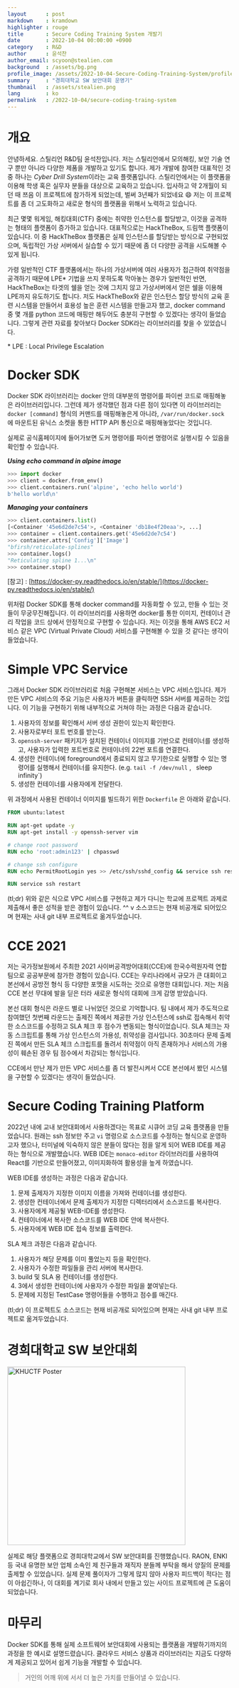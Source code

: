 ```yaml
---
layout		: post
markdown	: kramdown
highlighter	: rouge
title		: Secure Coding Training System 개발기
date		: 2022-10-04 00:00:00 +0900
category	: R&D
author		: 윤석찬
author_email: scyoon@stealien.com
background	: /assets/bg.png
profile_image: /assets/2022-10-04-Secure-Coding-Training-System/profile.jpeg
summary		: "경희대학교 SW 보안대회 운영기"
thumbnail	: /assets/stealien.png
lang        : ko
permalink   : /2022-10-04/secure-coding-traing-system
---
```



# 개요

안녕하세요. 스틸리언 R&D팀 윤석찬입니다. 저는 스틸리언에서 모의해킹, 보안 기술 연구 뿐만 아니라 다양한 제품을 개발하고 있기도 합니다. 제가 개발에 참여한 대표적인 것 중 하나는 *Cyber Drill System*이라는 교육 플랫폼입니다. 스틸리언에서는 이 플랫폼을 이용해 학생 혹은 실무자 분들을 대상으로 교육하고 있습니다. 입사하고 약 2개월이 되던 때 쯔음 이 프로젝트에 참가하게 되었는데, 벌써 3년째가 되었네요 😄  저는 이 프로젝트를 좀 더 고도화하고 새로운 형식의 플랫폼을 위해서 노력하고 있습니다.

최근 몇몇 워게임, 해킹대회(CTF) 중에는 취약한 인스턴스를 할당받고, 이것을 공격하는 형태의 플랫폼이 증가하고 있습니다. 대표적으로는 HackTheBox, 드림핵 플랫폼이 있습니다. 이 중 HackTheBox 플랫폼은 실제 인스턴스를 할당받는 방식으로 구현되었으며, 독립적인 가상 서버에서 실습할 수 있기 때문에 좀 더 다양한 공격을 시도해볼 수 있게 됩니다. 

가령 일반적인 CTF 플랫폼에서는 하나의 가상서버에 여러 사용자가 접근하여 취약점을 공격하기 때문에 LPE* 기법을 쓰지 못하도록 막아놓는 경우가 일반적인 반면,  HackTheBox는 타겟의 쉘을 얻는 것에 그치지 않고 가상서버에서 얻은 쉘을 이용해 LPE까지 유도하기도 합니다. 저도 HackTheBox와 같은 인스턴스 할당 방식의 교육 훈련 시스템을 만들어서 효용성 높은 훈련 시스템을 만들고자 했고, docker command 중 몇 개를 python 코드에 매핑만 해두어도 충분히 구현할 수 있겠다는 생각이 들었습니다. 그렇게 관련 자료를 찾아보다 Docker SDK라는 라이브러리를 찾을 수 있었습니다.

\* LPE : Local Privilege Escalation


# Docker SDK

Docker SDK 라이브러리는 docker 안의 대부분의 명령어를 파이썬 코드로 매핑해놓은 라이브러리입니다. 그런데 제가 생각했던 점과 다른 점이 있다면 이 라이브러리는 `docker [command]` 형식의 커맨드를 매핑해놓은게 아니라, `/var/run/docker.sock` 에 마운트된 유닉스 소켓을 통한 HTTP API 통신으로 매핑해놓았다는 것입니다.

실제로 공식홈페이지에 들어가보면 도커 명령어를 파이썬 명령어로 실행시킬 수 있음을 확인할 수 있습니다.

***Using echo command in alpine image***
```python
>>> import docker
>>> client = docker.from_env()
>>> client.containers.run('alpine', 'echo hello world')
b'hello world\n'
```

***Managing your containers***
```python
>>> client.containers.list()
[<Container '45e6d2de7c54'>, <Container 'db18e4f20eaa'>, ...]
>>> container = client.containers.get('45e6d2de7c54')
>>> container.attrs['Config']['Image']
"bfirsh/reticulate-splines"
>>> container.logs()
"Reticulating spline 1...\n"
>>> container.stop()
```

[참고] : [https://docker-py.readthedocs.io/en/stable/](https://docker-py.readthedocs.io/en/stable/)

위처럼 Docker SDK를 통해 docker command를 자동화할 수 있고, 만들 수 있는 것들이 무궁무진해집니다. 이 라이브러리를 사용하면 docker를 통한 이미지, 컨테이너 관리 작업을 코드 상에서 안정적으로 구현할 수 있습니다. 저는 이것을 통해 AWS EC2 서비스 같은 VPC (Virtual Private Cloud) 서비스를 구현해볼 수 있을 것 같다는 생각이 들었습니다.


# Simple VPC Service

그래서 Docker SDK 라이브러리로 처음 구현해본 서비스는 VPC 서비스입니다. 제가 만든 VPC 서비스의 주요 기능은 사용자가 버튼을 클릭하면 SSH 서버를 제공하는 것입니다. 이 기능을 구현하기 위해 내부적으로 거쳐야 하는 과정은 다음과 같습니다.

1. 사용자의 정보를 확인해서 서버 생성 권한이 있는지 확인한다.
2. 사용자로부터 포트 번호를 받는다.
3. `openssh-server` 패키지가 설치된 컨테이너 이미지를 기반으로 컨테이너를 생성하고, 사용자가 입력한 포트번호로 컨테이너의 22번 포트를 연결한다.
4.  생성한 컨테이너에 foreground에서 종료되지 않고 무기한으로 실행할 수 있는 명령어를 실행해서 컨테이너를 유지한다. (e.g. `tail -f /dev/null` , `
`sleep infinity`) 
5. 생성한 컨테이너를 사용자에게 전달한다.

위 과정에서 사용된 컨테이너 이미지를 빌드하기 위한 `Dockerfile` 은 아래와 같습니다.

```Dockerfile
FROM ubuntu:latest

RUN apt-get update -y
RUN apt-get install -y openssh-server vim

# change root password
RUN echo 'root:admin123' | chpasswd

# change ssh configure
RUN echo PermitRootLogin yes >> /etc/ssh/sshd_config && service ssh restart

RUN service ssh restart
```

(tl;dr) 위와 같은 식으로 VPC 서비스를 구현하고 제가 다니는 학교에 프로젝트 과제로 제출해서 좋은 성적을 받은 경험이 있습니다. ^^ v 소스코드는 현재 비공개로 되어있으며 현재는 사내 git 내부 프로젝트로 옮겨두었습니다.


# CCE 2021

저는 국가정보원에서 주최한 2021 사이버공격방어대회(CCE)에 한국수력원자력 연합팀으로 공공부문에 참가한 경험이 있습니다. CCE는 우리나라에서 규모가 큰 대회이고 본선에서 공방전 형식 등 다양한 포맷을 시도하는 것으로 유명한 대회입니다. 저는 처음 CCE 본선 무대에 발을 딛은 터라 새로운 형식의 대회에 크게 감명 받았습니다.

본선 대회 형식은 라운드 별로 나뉘었던 것으로 기억합니다. 팀 내에서 제가 주도적으로 참여했던 첫번째 라운드는 출제진 쪽에서 제공한 가상 인스턴스에 ssh로 접속해서 취약한 소스코드를 수정하고 SLA 체크 후 점수가 변동되는 형식이었습니다. SLA 체크는 자동 스크립트를 통해 가상 인스턴스의 가용성, 취약성을 검사입니다. 30초마다 문제 출제진 쪽에서 만든 SLA 체크 스크립트를 돌려서 취약점이 아직 존재하거나 서비스의 가용성이 훼손된 경우 팀 점수에서 차감되는 형식입니다.

CCE에서 만난 제가 만든 VPC 서비스를 좀 더 발전시켜서 CCE 본선에서 봤던 시스템을 구현할 수 있겠다는 생각이 들었습니다.


# Secure Coding Training Platform

2022년 내에 교내 보안대회에서 사용하겠다는 목표로 시큐어 코딩 교육 플랫폼을 만들었습니다. 원래는 ssh 정보만 주고 `vi` 명령으로 소스코드를 수정하는 형식으로 운영하고자 했으나, 터미널에 익숙하지 않은 분들이 많다는 점을 알게 되어 WEB IDE를 제공하는 형식으로 개발했습니다. WEB IDE는  `monaco-editor` 라이브러리를 사용하여 React를 기반으로 만들어졌고, 이미지화하여 활용성을 높게 하였습니다.

WEB IDE를 생성하는 과정은 다음과 같습니다.
1. 문제 출제자가 지정한 이미지 이름을 가져와 컨테이너를 생성한다.
2. 생성한 컨테이너에서 문제 출제자가 지정한 디렉터리에서 소스코드를 복사한다.
3. 사용자에게 제공될 WEB-IDE를 생성한다.
4. 컨테이너에서 복사한 소스코드를 WEB IDE 안에 복사한다.
5. 사용자에게 WEB IDE 접속 정보를 출력한다.

SLA 체크 과정은 다음과 같습니다.
1. 사용자가 해당 문제를 이미 풀었는지 등을 확인한다.
2. 사용자가 수정한 파일들을 관리 서버에 복사한다.
3. build 및 SLA 용 컨테이너를 생성한다.
4. 3에서 생성한 컨테이너에 사용자가 수정한 파일을 붙여넣는다.
5. 문제에 지정된 TestCase 명령어들을 수행하고 점수를 매긴다.

(tl;dr) 이 프로젝트도 소스코드는 현재 비공개로 되어있으며 현재는 사내 git 내부 프로젝트로 옮겨두었습니다.


# 경희대학교 SW 보안대회

<img src="/assets/2022-10-04-Secure-Coding-Training-System/poster.png" width="400px" title="KHUCTF Poster"/>


실제로 해당 플랫폼으로 경희대학교에서 SW 보안대회를 진행했습니다. RAON, ENKI 등 국내 유명한 보안 업체 소속인 제 친구들과 재직자 분들께 부탁을 해서 양질의 문제를 출제할 수 있었습니다. 실제 문제 풀이자가 그렇게 많지 않아 사용자 피드백이 적다는 점이 아쉽긴하나, 이 대회를 계기로 회사 내에서 만들고 있는 사이드 프로젝트에 큰 도움이 되었습니다.


# 마무리

Docker SDK를 통해 실제 소프트웨어 보안대회에 사용되는 플랫폼을 개발하기까지의 과정을 한 예시로 설명드렸습니다. 클라우드 서비스 상품과 라이브러리는 지금도 다양하게 제공되고 있어서 쉽게 기능을 개발할 수 있습니다.

> 거인의 어깨 위에 서서 더 높은 가치를 만들어낼 수 있습니다.


